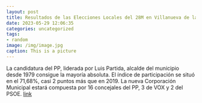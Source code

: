 ```yaml
---
layout: post
title: Resultados de las Elecciones Locales del 28M en Villanueva de la Cañada
date: 2023-05-29 12:06:35
categories: uncategorized
tags:
- random
image: /img/image.jpg
caption: This is a picture
---
```

La candidatura del PP, liderada por Luis Partida, alcalde del municipio desde 1979 consigue la mayoría absoluta. El índice de participación se situó en el 71,68%, casi 2 puntos más que en 2019. La nueva Corporación Municipal estará compuesta por 16 concejales del PP, 3 de VOX y 2 del PSOE.  [link](https://www.ayto-villacanada.es/tu-ayuntamiento/resultados-de-las-elecciones-locales-del-28m-en-villanueva-de-la-canada/)
